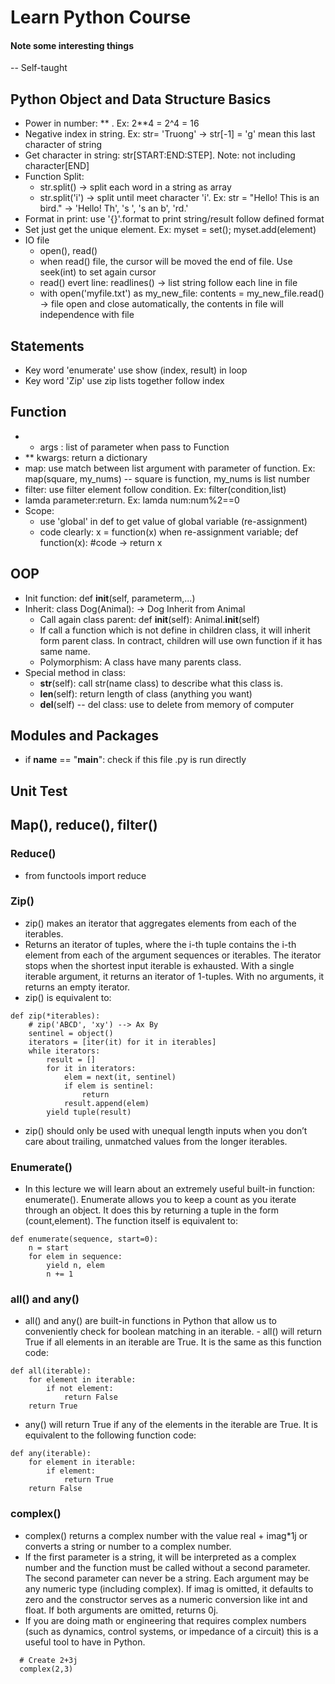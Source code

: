# Learn Python Course
#### Note some interesting things
-- Self-taught
## Python Object and Data Structure Basics
- Power in number: ** . Ex: 2**4 = 2^4 = 16
- Negative index in string. Ex: str= 'Truong' -> str[-1] = 'g' mean this last character of string
- Get character in string: str[START:END:STEP]. Note: not including character[END]
- Function Split:
  * str.split() -> split each word in a string as array
  * str.split('i') -> split until meet character 'i'. Ex: str = "Hello! This is an bird." -> 'Hello! Th', 's ', 's an b', 'rd.'
- Format in print: use '{}'.format  to print string/result follow defined format
- Set just get the unique element. Ex: myset = set(); myset.add(element)
- IO file
  * open(), read()
  * when read() file, the cursor will be moved the end of file. Use seek(int) to set again cursor
  * read() evert line: readlines() -> list string follow each line in file
  * with open('myfile.txt') as my_new_file:
      contents = my_new_file.read()
      -> file open and close automatically, the contents in file will independence with file
## Statements
- Key word 'enumerate' use show (index, result) in loop
- Key word 'Zip' use zip lists together follow index
## Function
- * args : list of parameter when pass to Function
- ** kwargs:  return a dictionary  
- map: use match between list argument with parameter of function. Ex: map(square, my_nums) -- square is function, my_nums is list number
- filter: use filter element follow condition. Ex: filter(condition,list)
- lamda parameter:return. Ex: lamda num:num%2==0
- Scope:
  * use 'global' in def to get value of global variable (re-assignment)
  * code clearly: x = function(x) when re-assignment variable; def function(x): #code -> return x
## OOP
- Init function: def __init__(self, parameterm,...)
- Inherit: class Dog(Animal): -> Dog Inherit from Animal
  * Call again class parent: def __init__(self): Animal.__init__(self)
  * If call a function which is not define in children class, it will inherit form parent class. In contract, children will use own function if it has same name.
  * Polymorphism: A class have many parents class.
- Special method in class:
  * __str__(self): call str(name class) to describe what this class is.
  * __len__(self): return length of class (anything you want)
  * __del__(self) -- del class: use to delete from memory of computer
## Modules and Packages
- if __name__ == "__main__": check if this file .py is run directly
## Unit Test
## Map(), reduce(), filter()
### Reduce()
- from functools import reduce
### Zip()
- zip() makes an iterator that aggregates elements from each of the iterables.
- Returns an iterator of tuples, where the i-th tuple contains the i-th element from each of the argument sequences or iterables. The iterator stops when the shortest input iterable is exhausted. With a single iterable argument, it returns an iterator of 1-tuples. With no arguments, it returns an empty iterator.
- zip() is equivalent to:
```
def zip(*iterables):
    # zip('ABCD', 'xy') --> Ax By
    sentinel = object()
    iterators = [iter(it) for it in iterables]
    while iterators:
        result = []
        for it in iterators:
            elem = next(it, sentinel)
            if elem is sentinel:
                return
            result.append(elem)
        yield tuple(result)
```
- zip() should only be used with unequal length inputs when you don’t care about trailing, unmatched values from the longer iterables.
### Enumerate()
- In this lecture we will learn about an extremely useful built-in function: enumerate(). Enumerate allows you to keep a count as you iterate through an object. It does this by returning a tuple in the form (count,element). The function itself is equivalent to:
```
def enumerate(sequence, start=0):
    n = start
    for elem in sequence:
        yield n, elem
        n += 1
```
### all() and any()
- all() and any() are built-in functions in Python that allow us to conveniently check for boolean matching in an iterable. - all() will return True if all elements in an iterable are True. It is the same as this function code:
```
def all(iterable):
    for element in iterable:
        if not element:
            return False
    return True
```
- any() will return True if any of the elements in the iterable are True. It is equivalent to the following function code:
```
def any(iterable):
    for element in iterable:
        if element:
            return True
    return False
```
### complex()
- complex() returns a complex number with the value real + imag*1j or converts a string or number to a complex number.
- If the first parameter is a string, it will be interpreted as a complex number and the function must be called without a second parameter. The second parameter can never be a string. Each argument may be any numeric type (including complex). If imag is omitted, it defaults to zero and the constructor serves as a numeric conversion like int and float. If both arguments are omitted, returns 0j.
- If you are doing math or engineering that requires complex numbers (such as dynamics, control systems, or impedance of a circuit) this is a useful tool to have in Python.
```
  # Create 2+3j
  complex(2,3)
```
